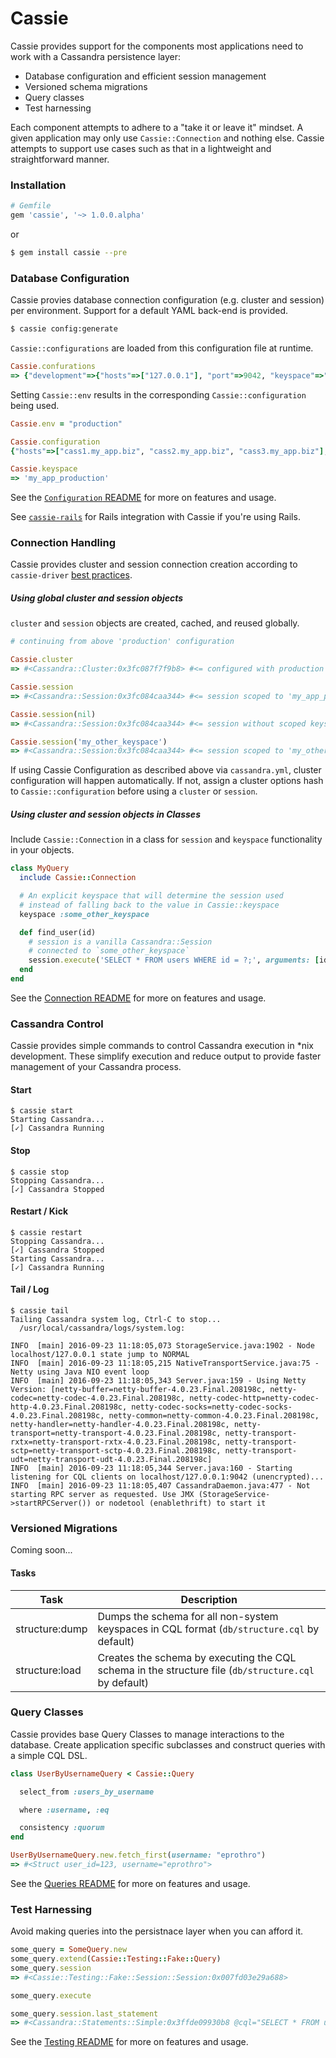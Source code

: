 # Cassie

Cassie provides support for the components most applications need to work with a Cassandra persistence layer:

* Database configuration and efficient session management
* Versioned schema migrations
* Query classes
* Test harnessing

Each component attempts to adhere to a "take it or leave it" mindset. A given application may only use `Cassie::Connection` and nothing else.
Cassie attempts to support use cases such as that in a lightweight and straightforward manner.

### Installation

```ruby
# Gemfile
gem 'cassie', '~> 1.0.0.alpha'
```
or
```bash
$ gem install cassie --pre
```

### Database Configuration

Cassie provies database connection configuration (e.g. cluster and session) per environment. Support for a default YAML back-end is provided.

```bash
$ cassie config:generate
```

`Cassie::configurations` are loaded from this configuration file at runtime.

```ruby
Cassie.confurations
=> {"development"=>{"hosts"=>["127.0.0.1"], "port"=>9042, "keyspace"=>"my_app_development"}, "test"=>{"hosts"=>["127.0.0.1"], "port"=>9042, "idle_timeout"=>"nil", "keyspace"=>"my_app_test"}, "production"=>{"hosts"=>["cass1.my_app.biz", "cass2.my_app.biz", "cass3.my_app.biz"], "port"=>9042, "keyspace"=>"my_app_production"}}
```

Setting `Cassie::env` results in the corresponding `Cassie::configuration` being used.

```ruby
Cassie.env = "production"

Cassie.configuration
{"hosts"=>["cass1.my_app.biz", "cass2.my_app.biz", "cass3.my_app.biz"], "port"=>9042, "keyspace"=>"my_app_production"}

Cassie.keyspace
=> 'my_app_production'
```

See the [`Configuration` README](./lib/cassie/configuration/README.md#readme) for more on features and usage.

See [`cassie-rails`](https://github.com/eprothro/cassie-rails) for Rails integration with Cassie if you're using Rails.


### Connection Handling

Cassie provides cluster and session connection creation according to `cassie-driver` [best practices](http://www.datastax.com/dev/blog/4-simple-rules-when-using-the-datastax-drivers-for-cassandra).

##### Using global cluster and session objects

`cluster` and `session` objects are created, cached, and reused globally.

```ruby
# continuing from above 'production' configuration

Cassie.cluster
=> #<Cassandra::Cluster:0x3fc087f7f9b8> #<= configured with production options

Cassie.session
=> #<Cassandra::Session:0x3fc084caa344> #<= session scoped to 'my_app_production' keyspace

Cassie.session(nil)
=> #<Cassandra::Session:0x3fc084caa344> #<= session without scoped keyspace

Cassie.session('my_other_keyspace')
=> #<Cassandra::Session:0x3fc084caa344> #<= session scoped to 'my_other_keyspace' keyspace
```

If using Cassie Configuration as described above via `cassandra.yml`, cluster configuration will happen automatically. If not, assign a cluster options hash to `Cassie::configuration` before using a `cluster` or `session`.

##### Using cluster and session objects in Classes

Include `Cassie::Connection` in a class for `session` and `keyspace` functionality in your objects.

```ruby
class MyQuery
  include Cassie::Connection

  # An explicit keyspace that will determine the session used
  # instead of falling back to the value in Cassie::keyspace
  keyspace :some_other_keyspace

  def find_user(id)
    # session is a vanilla Cassandra::Session
    # connected to `some_other_keyspace`
    session.execute('SELECT * FROM users WHERE id = ?;', arguments: [id])
  end
end
```

See the [Connection README](./lib/cassie/connection_handler/README.md#readme) for more on features and usage.

### Cassandra Control

Cassie provides simple commands to control Cassandra execution in *nix development. These simplify execution and reduce output to provide faster management of your Cassandra process.

#### Start
```
$ cassie start
Starting Cassandra...
[✓] Cassandra Running
```

#### Stop
```
$ cassie stop
Stopping Cassandra...
[✓] Cassandra Stopped
```

#### Restart / Kick
```
$ cassie restart
Stopping Cassandra...
[✓] Cassandra Stopped
Starting Cassandra...
[✓] Cassandra Running
```

#### Tail / Log
```
$ cassie tail
Tailing Cassandra system log, Ctrl-C to stop...
  /usr/local/cassandra/logs/system.log:

INFO  [main] 2016-09-23 11:18:05,073 StorageService.java:1902 - Node localhost/127.0.0.1 state jump to NORMAL
INFO  [main] 2016-09-23 11:18:05,215 NativeTransportService.java:75 - Netty using Java NIO event loop
INFO  [main] 2016-09-23 11:18:05,343 Server.java:159 - Using Netty Version: [netty-buffer=netty-buffer-4.0.23.Final.208198c, netty-codec=netty-codec-4.0.23.Final.208198c, netty-codec-http=netty-codec-http-4.0.23.Final.208198c, netty-codec-socks=netty-codec-socks-4.0.23.Final.208198c, netty-common=netty-common-4.0.23.Final.208198c, netty-handler=netty-handler-4.0.23.Final.208198c, netty-transport=netty-transport-4.0.23.Final.208198c, netty-transport-rxtx=netty-transport-rxtx-4.0.23.Final.208198c, netty-transport-sctp=netty-transport-sctp-4.0.23.Final.208198c, netty-transport-udt=netty-transport-udt-4.0.23.Final.208198c]
INFO  [main] 2016-09-23 11:18:05,344 Server.java:160 - Starting listening for CQL clients on localhost/127.0.0.1:9042 (unencrypted)...
INFO  [main] 2016-09-23 11:18:05,407 CassandraDaemon.java:477 - Not starting RPC server as requested. Use JMX (StorageService->startRPCServer()) or nodetool (enablethrift) to start it
```

### Versioned Migrations

Coming soon...

#### Tasks

| Task | Description |
| --- | --- |
| structure:dump | Dumps the schema for all non-system keyspaces in CQL format (`db/structure.cql` by default) |
| structure:load | Creates the schema by executing the CQL schema in the structure file (`db/structure.cql` by default) |

### Query Classes

Cassie provides base Query Classes to manage interactions to the database.
Create application specific subclasses and construct queries with a simple CQL DSL.

```ruby
class UserByUsernameQuery < Cassie::Query

  select_from :users_by_username

  where :username, :eq

  consistency :quorum
end
```

```ruby
UserByUsernameQuery.new.fetch_first(username: "eprothro")
=> #<Struct user_id=123, username="eprothro">
```

See the [Queries README](./lib/cassie/statements/README.md#readme) for more on features and usage.

### Test Harnessing

Avoid making queries into the persistnace layer when you can afford it.

```ruby
some_query = SomeQuery.new
some_query.extend(Cassie::Testing::Fake::Query)
some_query.session
=> #<Cassie::Testing::Fake::Session::Session:0x007fd03e29a688>

some_query.execute

some_query.session.last_statement
=> #<Cassandra::Statements::Simple:0x3ffde09930b8 @cql="SELECT * FROM users LIMIT 1;" @params=[]>
```

See the [Testing README](./lib/cassie/testing/README.md#readme) for more on features and usage.